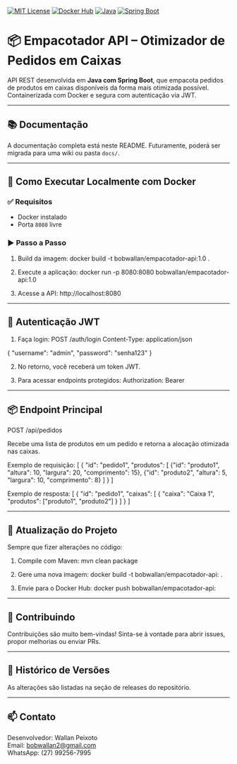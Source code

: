 [![MIT License](https://img.shields.io/badge/license-MIT-green.svg?style=flat-square)](LICENSE)
[![Docker Hub](https://img.shields.io/docker/pulls/bobwallan/empacotador-api?style=flat-square)](https://hub.docker.com/r/bobwallan/empacotador-api)
[![Java](https://img.shields.io/badge/built%20with-Java%2017-blue?style=flat-square)](https://openjdk.org/projects/jdk/17/)
[![Spring Boot](https://img.shields.io/badge/Spring%20Boot-3.0-brightgreen?style=flat-square)](https://spring.io/projects/spring-boot)

# 📦 Empacotador API – Otimizador de Pedidos em Caixas

API REST desenvolvida em **Java com Spring Boot**, que empacota pedidos de produtos em caixas disponíveis da forma mais otimizada possível. Containerizada com Docker e segura com autenticação via JWT.

---

## 📚 Documentação

A documentação completa está neste README. Futuramente, poderá ser migrada para uma wiki ou pasta `docs/`.

---

## 🚀 Como Executar Localmente com Docker

### ✅ Requisitos
- Docker instalado
- Porta `8080` livre

### ▶️ Passo a Passo

1. Build da imagem:
   docker build -t bobwallan/empacotador-api:1.0 .

2. Execute a aplicação:
   docker run -p 8080:8080 bobwallan/empacotador-api:1.0

3. Acesse a API:
   http://localhost:8080

---

## 🔐 Autenticação JWT

1. Faça login:
POST /auth/login
Content-Type: application/json

{
  "username": "admin",
  "password": "senha123"
}

2. No retorno, você receberá um token JWT.

3. Para acessar endpoints protegidos:
Authorization: Bearer <seu-token-aqui>

---

## 📦 Endpoint Principal

POST /api/pedidos

Recebe uma lista de produtos em um pedido e retorna a alocação otimizada nas caixas.

Exemplo de requisição:
[
  {
    "id": "pedido1",
    "produtos": [
      {"id": "produto1", "altura": 10, "largura": 20, "comprimento": 15},
      {"id": "produto2", "altura": 5, "largura": 10, "comprimento": 8}
    ]
  }
]

Exemplo de resposta:
[
  {
    "id": "pedido1",
    "caixas": [
      {
        "caixa": "Caixa 1",
        "produtos": ["produto1", "produto2"]
      }
    ]
  }
]

---

## 🔁 Atualização do Projeto

Sempre que fizer alterações no código:

1. Compile com Maven:
   mvn clean package

2. Gere uma nova imagem:
   docker build -t bobwallan/empacotador-api:<versao> .

3. Envie para o Docker Hub:
   docker push bobwallan/empacotador-api:<versao>

---

## 🙋 Contribuindo

Contribuições são muito bem-vindas! Sinta-se à vontade para abrir issues, propor melhorias ou enviar PRs.

---

## 💼 Histórico de Versões

As alterações são listadas na seção de releases do repositório.

---

## 📫 Contato

Desenvolvedor: Wallan Peixoto  
Email: bobwallan2@gmail.com  
WhatsApp: (27) 99256-7995
